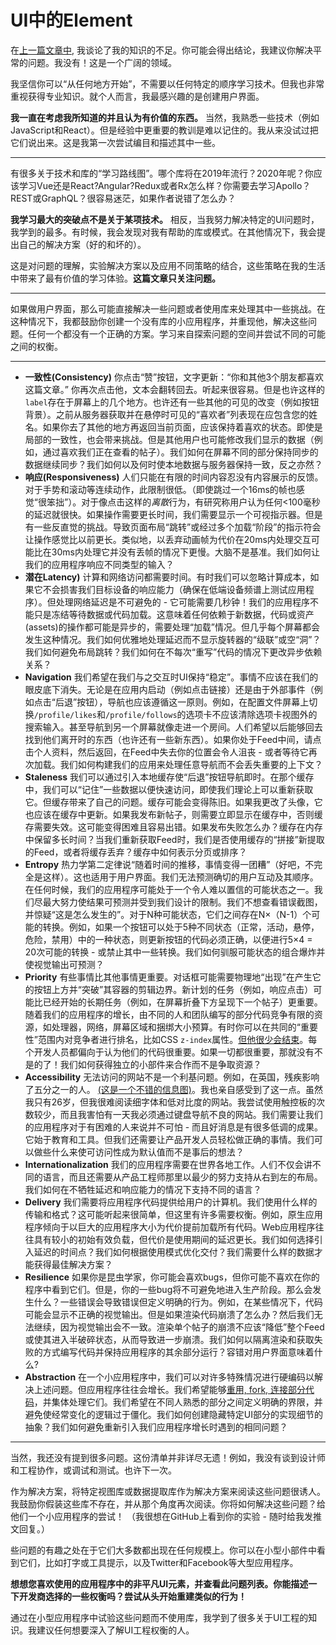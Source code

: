 # UI中的Element

在[上一篇文章中](https://github.com/xiaohesong/TIL/blob/master/front-end/react/overreact/things-i-dont-known-as-2018.md), 我谈论了我的知识的不足。你可能会得出结论，我建议你解决平常的问题。我没有！这是一个广阔的领域。

我坚信你可以“从任何地方开始”，不需要以任何特定的顺序学习技术。但我也非常重视获得专业知识。就个人而言，我最感兴趣的是创建用户界面。

**我一直在考虑我所知道的并且认为有价值的东西。** 当然，我熟悉一些技术（例如JavaScript和React）。但是经验中更重要的教训是难以记住的。我从来没试过把它们说出来。这是我第一次尝试编目和描述其中一些。

------

有很多关于技术和库的“学习路线图”。哪个库将在2019年流行？2020年呢？你应该学习Vue还是React?Angular?Redux或者Rx怎么样？你需要去学习Apollo？REST或GraphQL？很容易迷茫，如果作者说错了怎么办？

**我学习最大的突破点不是关于某项技术。** 相反，当我努力解决特定的UI问题时，我学到的最多。有时候，我会发现对我有帮助的库或模式。在其他情况下，我会提出自己的解决方案（好的和坏的）。

这是对问题的理解，实验解决方案以及应用不同策略的结合，这些策略在我的生活中带来了最有价值的学习体验。**这篇文章只关注问题。**

------

如果做用户界面，那么可能直接解决一些问题或者使用库来处理其中一些挑战。在这种情况下，我都鼓励你创建一个没有库的小应用程序，并重现他，解决这些问题。任何一个都没有一个正确的方案。学习来自探索问题的空间并尝试不同的可能之间的权衡。

------

- **一致性(Consistency)** 你点击“赞”按钮，文字更新：“你和其他3个朋友都喜欢这篇文章。” 你再次点击他，文本会翻转回去。听起来很容易。但是也许这样的`label`存在于屏幕上的几个地方。也许还有一些其他的可见的改变（例如按钮背景）。之前从服务器获取并在悬停时可见的“喜欢者”列表现在应包含您的姓名。如果你去了其他的地方再返回当前页面，应该保持着喜欢的状态。即使是局部的一致性，也会带来挑战。但是其他用户也可能修改我们显示的数据（例如，通过喜欢我们正在查看的帖子）。我们如何在屏幕不同的部分保持同步的数据继续同步？我们如何以及何时使本地数据与服务器保持一致，反之亦然？
- **响应(Responsiveness)** 人们只能在有限的时间内容忍没有内容展示的反馈。对于手势和滚动等连续动作，此限制很低。（即使跳过一个16ms的帧也感觉“很笨拙”）。对于像点击这样的*离散*行为，有研究称用户认为任何<100毫秒的延迟就很快。如果操作需要更长时间，我们需要显示一个可视指示器。但是有一些反直觉的挑战。导致页面布局“跳转”或经过多个加载“阶段”的指示符会让操作感觉比以前更长。类似地，以丢弃动画帧为代价在20ms内处理交互可能比在30ms内处理它并没有丢帧的情况下更慢。大脑不是基准。我们如何让我们的应用程序响应不同类型的输入？
- **潜在Latency)** 计算和网络访问都需要时间。有时我们可以忽略计算成本，如果它不会损害我们目标设备的响应能力（确保在低端设备频谱上测试应用程序）。但处理网络延迟是不可避免的 - 它可能需要几秒钟！我们的应用程序不能只是冻结等待数据或代码加载。这意味着任何依赖于新数据，代码或资产(assets)的操作都可能是异步的，需要处理“加载”情况。但几乎每个屏幕都会发生这种情况。我们如何优雅地处理延迟而不显示旋转器的“级联”或空“洞”？我们如何避免布局跳转？我们如何在不每次“重写”代码的情况下更改异步依赖关系？
- **Navigation** 我们希望在我们与之交互时UI保持“稳定”。事情不应该在我们的眼皮底下消失。无论是在应用内启动（例如点击链接）还是由于外部事件（例如点击“后退”按钮），导航也应该遵循这一原则。例如，在配置文件屏幕上切换`/profile/likes`和`/profile/follows`的选项卡不应该清除选项卡视图外的搜索输入。甚至导航到另一个屏幕就像走进一个房间。人们希望以后能够回去找到他们离开时的东西（也许还有一些新东西）。如果你处于Feed中间，请点击个人资料，然后返回，在Feed中失去你的位置会令人沮丧 - 或者等待它再次加载。我们如何构建我们的应用来处理任意导航而不会丢失重要的上下文？
- **Staleness** 我们可以通过引入本地缓存使“后退”按钮导航即时。在那个缓存中，我们可以“记住”一些数据以便快速访问，即使我们理论上可以重新获取它。但缓存带来了自己的问题。缓存可能会变得陈旧。如果我更改了头像，它也应该在缓存中更新。如果我发布新帖子，则需要立即显示在缓存中，否则缓存需要失效。这可能变得困难且容易出错。如果发布失败怎么办？缓存在内存中保留多长时间？当我们重新获取Feed时，我们是否使用缓存的“拼接”新提取的Feed，或者将缓存丢弃？缓存中如何表示分页或排序？
- **Entropy** 热力学第二定律说“随着时间的推移，事情变得一团糟”（好吧，不完全是这样）。这也适用于用户界面。我们无法预测确切的用户互动及其顺序。在任何时候，我们的应用程序可能处于一个令人难以置信的可能状态之一。我们尽最大努力使结果可预测并受到我们设计的限制。我们不想查看错误截图，并惊疑“这是怎么发生的”。对于N种可能状态，它们之间存在N×（N-1）个可能的转换。例如，如果一个按钮可以处于5种不同状态（正常，活动，悬停，危险，禁用）中的一种状态，则更新按钮的代码必须正确，以便进行5×4 = 20次可能的转换 - 或禁止其中一些转换。我们如何驯服可能状态的组合爆炸并使视觉输出可预测？
- **Priority** 有些事情比其他事情更重要。对话框可能需要物理地“出现”在产生它的按钮上方并“突破”其容器的剪辑边界。新计划的任务（例如，响应点击）可能比已经开始的长期任务（例如，在屏幕折叠下方呈现下一个帖子）更重要。随着我们的应用程序的增长，由不同的人和团队编写的部分代码竞争有限的资源，如处理器，网络，屏幕区域和捆绑大小预算。有时你可以在共同的“重要性”范围内对竞争者进行排名，比如CSS `z-index`属性。[但他很少会结束](https://blogs.msdn.microsoft.com/oldnewthing/20050607-00/?p=35413)。每个开发人员都偏向于认为他们的代码很重要。如果一切都很重要，那就没有不是的了！我们如何获得独立的小部件来合作而不是争取资源？
- **Accessibility** 无法访问的网站不是一个利基问题。例如，在英国，残疾影响了五分之一的人。 [(这是一个不错的信息图)](https://www.abrightclearweb.com/web-accessibility-in-the-uk/)。我也亲自感受到了这一点。虽然我只有26岁，但我很难阅读细字体和低对比度的网站。我尝试使用触控板的次数较少，而且我害怕有一天我必须通过键盘导航不良的网站。我们需要让我们的应用程序对于有困难的人来说并不可怕 - 而且好消息是有很多低调的成果。它始于教育和工具。但我们还需要让产品开发人员轻松做正确的事情。我们可以做些什么来使可访问性成为默认值而不是事后的想法？
- **Internationalization** 我们的应用程序需要在世界各地工作。人们不仅会讲不同的语言，而且还需要从产品工程师那里以最少的努力支持从右到左的布局。我们如何在不牺牲延迟和响应能力的情况下支持不同的语言？
- **Delivery** 我们需要将应用程序代码提供给用户的计算机。我们使用什么样的传输和格式？这可能听起来很简单，但这里有许多需要权衡。例如，原生应用程序倾向于以巨大的应用程序大小为代价提前加载所有代码。Web应用程序往往具有较小的初始有效负载，但代价是使用期间的延迟更长。我们如何选择引入延迟的时间点？我们如何根据使用模式优化交付？我们需要什么样的数据才能获得最佳解决方案？
- **Resilience** 如果你是昆虫学家，你可能会喜欢bugs，但你可能不喜欢在你的程序中看到它们。但是，你的一些bug将不可避免地进入生产阶段。那么会发生什么？一些错误会导致错误但定义明确的行为。例如，在某些情况下，代码可能会显示不正确的视觉输出。但是如果渲染代码崩溃了怎么办？然后我们无法继续，因为视觉输出会不一致。渲染单个帖子的崩溃不应该“降低”整个Feed或使其进入半破碎状态，从而导致进一步崩溃。我们如何以隔离渲染和获取失败的方式编写代码并保持应用程序的其余部分运行？容错对用户界面意味着什么?
- **Abstraction** 在一个小应用程序中，我们可以对许多特殊情况进行硬编码以解决上述问题。但应用程序往往会增长。我们希望能够[重用, fork, 连接部分代码](https://overreacted.io/optimized-for-change/)，并集体处理它们。我们希望在不同人熟悉的部分之间定义明确的界限，并避免使经常变化的逻辑过于僵化。我们如何创建隐藏特定UI部分的实现细节的抽象？我们如何避免重新引入我们应用程序增长时遇到的相同问题？

------

当然，我还没有提到很多问题。这份清单并非详尽无遗！例如，我没有谈到设计师和工程协作，或调试和测试。也许下一次。

作为解决方案，将特定视图库或数据提取库作为解决方案来阅读这些问题很诱人。我鼓励你假装这些库不存在，并从那个角度再次阅读。你将如何解决这些问题？给他们一个小应用程序的尝试！ （我很想在GitHub上看到你的实验 - 随时给我发推文回复。）

些问题的有趣之处在于它们大多数都出现在任何规模上。你可以在小型小部件中看到它们，比如打字或工具提示，以及Twitter和Facebook等大型应用程序。

**想想您喜欢使用的应用程序中的非平凡UI元素，并查看此问题列表。你能描述一下开发商选择的一些权衡吗？尝试从头开始重建类似的行为！**

通过在小型应用程序中试验这些问题而不使用库，我学到了很多关于UI工程的知识。我建议任何想要深入了解UI工程权衡的人。
